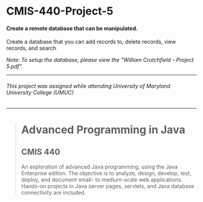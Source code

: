 # CMIS-440-Project-5
#### Create a remote database that can be manipulated.

Create a database that you can add records to, delete records, view records, and search  

_Note: To setup the database, please view the "William Crutchfield - Project 5.pdf"._

---
###### This project was assigned while attending University of Maryland University College (UMUC)
---

><h1>Advanced Programming in Java</h1>
><h2>CMIS 440</h2>
><p>An exploration of advanced Java programming, using the Java Enterprise edition. The objective is to analyze, design, develop, test, deploy, and document small- to medium-scale web applications. Hands-on projects in Java server pages, servlets, and Java database connectivity are included.</p>
